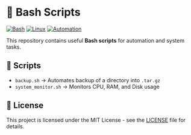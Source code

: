 # 🐧 Bash Scripts

[![Bash](https://img.shields.io/badge/Shell-Bash-blue)]()
[![Linux](https://img.shields.io/badge/OS-Linux-yellow)]()
[![Automation](https://img.shields.io/badge/Automation-Yes-brightgreen)]()

This repository contains useful **Bash scripts** for automation and system tasks.

## 📂 Scripts
- `backup.sh` → Automates backup of a directory into `.tar.gz`
- `system_monitor.sh` → Monitors CPU, RAM, and Disk usage

## 📜 License
This project is licensed under the MIT License - see the [LICENSE](LICENSE) file for details.
